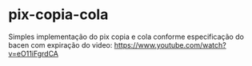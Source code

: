 # pix-copia-cola
Simples implementação do pix copia e cola conforme especificação do bacen com expiração do video: https://www.youtube.com/watch?v=eO11iFgrdCA
